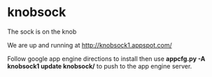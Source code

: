 # knobsock
The sock is on the knob

We are up and running at http://knobsock1.appspot.com/


Follow google app engine directions to install then use
**appcfg.py -A knobsock1 update knobsock/**
to push to the app engine server.
